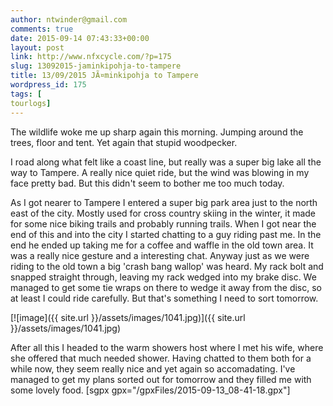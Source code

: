 ```yaml
---
author: ntwinder@gmail.com
comments: true
date: 2015-09-14 07:43:33+00:00
layout: post
link: http://www.nfxcycle.com/?p=175
slug: 13092015-jaminkipohja-to-tampere
title: 13/09/2015 JÃ¤minkipohja to Tampere
wordpress_id: 175
tags: [
tourlogs]
---
```


The wildlife woke me up sharp again this morning. Jumping around the trees, floor and tent. Yet again that stupid woodpecker. 

I road along what felt like a coast line, but really was a super big lake all the way to Tampere. A really nice quiet ride, but the wind was blowing in my face pretty bad. But this didn't seem to bother me too much today.

As I got nearer to Tampere I entered a super big park area just to the north east of the city. Mostly used for cross country skiing in the winter, it made for some nice biking trails and probably running trails. When I got near the end of this and into the city I started chatting to a guy riding past me. In the end he ended up taking me for a coffee and waffle in the old town area. It was a really nice gesture and a interesting chat. Anyway just as we were riding to the old town a big 'crash bang wallop' was heard. My rack bolt and snapped straight through, leaving my rack wedged into my brake disc. We managed to get some tie wraps on there to wedge it away from the disc, so at least I could ride carefully. But that's something I need to sort tomorrow. 

[![image]({{ site.url }}/assets/images/1041.jpg)]({{ site.url }}/assets/images/1041.jpg)



After all this I headed to the warm showers host where I met his wife, where she offered that much needed shower. Having chatted to them both for a while now, they seem really nice and yet again so accomadating. I've managed to get my plans sorted out for tomorrow and they filled me with some lovely food. 
[sgpx gpx="/gpxFiles/2015-09-13_08-41-18.gpx"]
